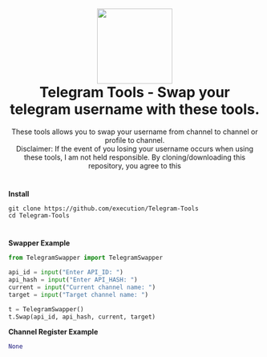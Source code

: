 <h1 align="center">
	<img src="https://i.postimg.cc/K837xr93/dasdadsada.jpg" width="150px"><br>
    Telegram Tools - Swap your telegram username with these tools.
</h1>
<p align="center">
    These tools allows you to swap your username from channel to channel or profile to channel.<br> Disclaimer: If the event of you losing your username occurs when using these tools, I am not held responsible. By cloning/downloading this repository, you agree to this</br>
</p>

<h1></h1>

**Install**

```
git clone https://github.com/execution/Telegram-Tools
cd Telegram-Tools
```

<h1></h1>

**Swapper Example**

```python
from TelegramSwapper import TelegramSwapper

api_id = input("Enter API_ID: ")
api_hash = input("Enter API_HASH: ")
current = input("Current channel name: ")
target = input("Target channel name: ")

t = TelegramSwapper()
t.Swap(api_id, api_hash, current, target)
```
**Channel Register Example**
```python
None
```
